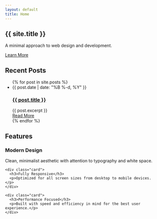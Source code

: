 ```yaml
---
layout: default
title: Home
---
```


<section class="hero">
  <h1>{{ site.title }}</h1>
  <p class="lead">A minimal approach to web design and development.</p>
  <a href="{{ '/about' | relative_url }}" class="button">Learn More</a>
</section>

<section class="recent-posts">
  <h2>Recent Posts</h2>

  <ul class="post-list">
    {% for post in site.posts %}
      <li class="card">
        <span class="post-meta">{{ post.date | date: "%B %-d, %Y" }}</span>
        <h3>
          <a href="{{ post.url | relative_url }}">{{ post.title }}</a>
        </h3>
        <div class="post-excerpt">{{ post.excerpt }}</div>
        <a href="{{ post.url | relative_url }}" class="button">Read More</a>
      </li>
    {% endfor %}
  </ul>
</section>

<section class="features">
  <h2>Features</h2>
  
  <div class="grid">
    <div class="card">
      <h3>Modern Design</h3>
      <p>Clean, minimalist aesthetic with attention to typography and white space.</p>
    </div>
    
    <div class="card">
      <h3>Fully Responsive</h3>
      <p>Optimized for all screen sizes from desktop to mobile devices.</p>
    </div>
    
    <div class="card">
      <h3>Performance Focused</h3>
      <p>Built with speed and efficiency in mind for the best user experience.</p>
    </div>
  </div>
</section>
